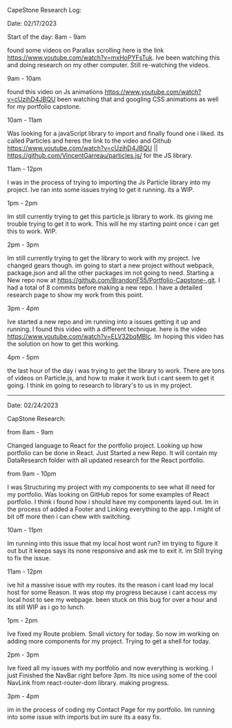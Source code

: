 CapeStone Research Log:

Date: 02/17/2023

Start of the day: 8am - 9am

found some videos on Parallax scrolling here is the link https://www.youtube.com/watch?v=mxHoPYFsTuk. Ive been watching this and doing research on my other computer. Still re-watching the videos.

9am - 10am

found this video on Js animations https://www.youtube.com/watch?v=cUzihD4JBQU been watching that and googling CSS animations as well for my portfolio capstone.

10am - 11am

Was looking for a javaScript library to import and finally found one i liked. its called Particles and heres the link to the video and Github https://www.youtube.com/watch?v=cUzihD4JBQU || https://github.com/VincentGarreau/particles.js/ for the JS library.

11am - 12pm

I was in the process of trying to importing the Js Particle library into my project. Ive ran into some issues trying to get it running. its a WIP.

1pm - 2pm

Im still currently trying to get this particle.js library to work. its giving me trouble trying to get it to work. This will he my starting point once i can get this to work. WIP.

2pm - 3pm

Im still currently trying to get the library to work with my project. Ive changed gears though. im going to start a new project without webpack, package.json and all the other packages im not going to need. Starting a New repo now at https://github.com/BrandonF55/Portfolio-Capstone-.git. I had a total of 8 commits before making a new repo. I have a detailed research page to show my work from this point.

3pm - 4pm

Ive started a new repo and im running into a issues getting it up and running. I found this video with a different technique. here is the video https://www.youtube.com/watch?v=ELV32bqMBlc. Im hoping this video has the solution on how to get this working.

4pm - 5pm

the last hour of the day i was trying to get the library to work. There are tons of videos on Particle.js, and how to make it work but i cant seem to get it going. I think im going to research to library's to us in my project.

_____________________________________________________________________________

 Date: 02/24/2023

CapStone Research:

from 8am - 9am

Changed language to React for the portfolio project. Looking up how portfolio can be done in React. Just Started a new Repo. It will contain my DataResearch folder with all updated research for the React portfolio.

from 9am - 10pm 

I was Structuring my project with my components to see what ill need for my portfolio. Was looking on GitHub repos for some examples of React portfolio. I think i found how i should have my components layed out. Im in the process of added a Footer and Linking everything to the app. I might of bit off more then i can chew with switching. 

10am - 11pm 

Im running into this issue that my local host wont run? im trying to figure it out but it keeps says its none responsive and ask me to exit it. im Still trying to fix the issue.

11am - 12pm 

ive hit a massive issue with my routes. its the reason i cant load my local host for some Reason. It was stop my progress because i cant access my local host to see my webpage. been stuck on this bug for over a hour and its still WIP as i go to lunch.


1pm - 2pm 

Ive fixed my Route problem. Small victory for today. So now im working on adding more components for my project. Trying to get a shell for today. 

2pm - 3pm 

Ive fixed all my issues with my portfolio and now everything is working.  I just Finished the NavBar right before 3pm. Its nice using some of the cool NavLink from react-router-dom library. making progress.

3pm - 4pm

im in the process of coding my Contact Page for my portfolio. Im running into some issue with imports but im sure its a easy fix. 